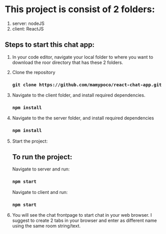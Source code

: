 # This project is consist of 2 folders:

1. server: nodeJS
2. client: ReactJS

## Steps to start this chat app:

1. In your code editor, navigate your local folder to where you want to download the roor directory that has these 2 folders.

2. Clone the repository

   ### `git clone https://github.com/mamypoco/react-chat-app.git `

3. Navigate to the client folder, and install required dependencies.

   ### `npm install`

4. Navigate to the the server folder, and install required dependencies

   ### `npm install`

5. Start the project:

   ## To run the project:

   Navigate to server and run:

   ### `npm start`

   Navigate to client and run:

   ### `npm start`

6. You will see the chat frontpage to start chat in your web browser. I suggest to create 2 tabs in your browser and enter as different name using the same room string/text.
